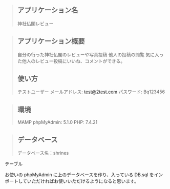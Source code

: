 > ## アプリケーション名
>
> 神社仏閣レビュー

> ## アプリケーション概要
>
> 自分の行った神社仏閣のレビューや写真投稿
> 他人の投稿の閲覧
> 気に入った他人のレビュー投稿にいいね、コメントができる。
>
> ## 使い方
>
> テストユーザー
> メールアドレス: test@2test.com
> パスワード: Bq123456

> ## 環境
>
> MAMP
> phpMyAdmin: 5.1.0
> PHP: 7.4.21

> ## データベース
>
> データベース名：shrines

テーブル

お使いの phpMyAdmin に上のデータベースを作り、入っている DB.sql をインポートしていただければお使いいただけるようになると思います。
